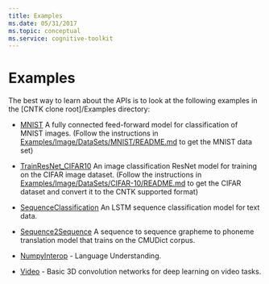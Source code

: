 ```yaml
---
title: Examples
ms.date: 05/31/2017
ms.topic: conceptual
ms.service: cognitive-toolkit
---
```


# Examples

The best way to learn about the APIs is to look at the
following examples in the [CNTK clone root]/Examples directory:

-  [MNIST](https://github.com/Microsoft/CNTK/blob/v2.0/Examples/Image/Classification/MLP/Python/SimpleMNIST.py) 
   A fully connected feed-forward model for classification of MNIST
   images. (Follow the instructions in
   [Examples/Image/DataSets/MNIST/README.md](https://github.com/Microsoft/CNTK/blob/v2.0/Examples/Image/DataSets/MNIST/README.md) to get the MNIST data set)

-  [TrainResNet_CIFAR10](https://github.com/Microsoft/CNTK/blob/v2.0/Examples/Image/Classification/ResNet/Python/TrainResNet_CIFAR10.py)
   An image classification ResNet model for training on the CIFAR image
   dataset. (Follow the instructions in
   [Examples/Image/DataSets/CIFAR-10/README.md](https://github.com/Microsoft/CNTK/blob/v2.0/Examples/Image/DataSets/CIFAR-10/README.md) to get the CIFAR dataset
   and convert it to the CNTK supported format)

-  [SequenceClassification](https://github.com/Microsoft/CNTK/blob/v2.0/Examples/SequenceClassification/SimpleExample/Python/SequenceClassification.py)
   An LSTM sequence classification model for text data.

-  [Sequence2Sequence](https://github.com/Microsoft/CNTK/blob/v2.0/Examples/SequenceToSequence/CMUDict/Python/Sequence2Sequence.py)
   A sequence to sequence grapheme to phoneme translation model that
   trains on the CMUDict corpus.

-  [NumpyInterop](https://github.com/Microsoft/CNTK/blob/v2.0/Examples/LanguageUnderstanding/ATIS/Python/LanguageUnderstanding.py) - Language Understanding.

- [Video](https://github.com/Microsoft/CNTK/blob/v2.0/Examples/Video/GettingStarted/Python/Conv3D_UCF11.py) - Basic 3D convolution networks for deep learning on video tasks.
